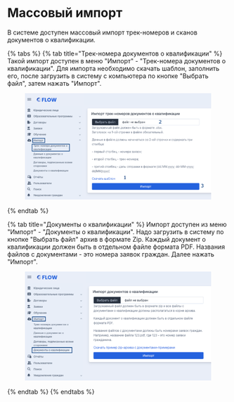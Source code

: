 # Массовый импорт

В системе доступен массовый импорт трек-номеров и сканов документов о квалификации.



{% tabs %}
{% tab title="Трек-номера документов о квалификации" %}
Такой импорт доступен в меню "Импорт" - "Трек-номера документов о квалификации". Для импорта необходимо скачать шаблон, заполнить его, после загрузить в систему с компьютера по кнопке "Выбрать файл", затем нажать "Импорт".

<figure><img src="../../.gitbook/assets/image (215).png" alt=""><figcaption></figcaption></figure>
{% endtab %}

{% tab title="Документы о квалификации" %}
Импорт доступен из меню "Импорт" - "Документы о квалификации". Надо загрузить в систему по кнопке "Выбрать файл" архив в формате Zip. Каждый документ о квалификации должен быть в отдельном файле формата PDF. Названия файлов с документами - это номера заявок граждан. Далее нажать "Импорт".

<figure><img src="../../.gitbook/assets/image (214).png" alt=""><figcaption></figcaption></figure>
{% endtab %}
{% endtabs %}

